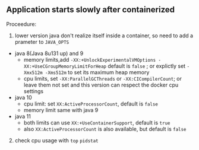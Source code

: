Application starts slowly after containerized
---
Proceedure:
1. lower version java don't realize itself inside a container, so need to add a prameter to `JAVA_OPTS`
  - java 8(Java 8u131 up) and 9
    - memory limits,add `-XX:+UnlockExperimentalVMOptions -XX:+UseCGroupMemoryLimitForHeap`  default is `false` ;  or explictly set `-Xmx512m -Xms512m` to set its maximum heap memory
    - cpu limits, set `-XX:ParallelGCThreads` or  `-XX:CICompilerCount`; or leave them not set and  this version can respect the  docker cpu settings
  - java 10 
    - cpu limit: set `XX:ActiveProcessorCount`, default is `false`
    - memory limit same with java 9 
  - java 11
    - both limits can  use `XX:+UseContainerSupport`, default is `true`
    - also  `XX:ActiveProcessorCount` is also available, but default is `false`

2. check cpu usage with `top` `pidstat`